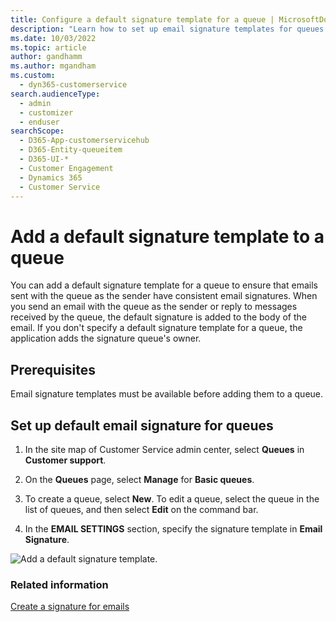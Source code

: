 ```yaml
---
title: Configure a default signature template for a queue | MicrosoftDocs
description: "Learn how to set up email signature templates for queues."
ms.date: 10/03/2022
ms.topic: article
author: gandhamm
ms.author: mgandham
ms.custom: 
  - dyn365-customerservice
search.audienceType: 
  - admin
  - customizer
  - enduser
searchScope: 
  - D365-App-customerservicehub
  - D365-Entity-queueitem
  - D365-UI-*
  - Customer Engagement
  - Dynamics 365
  - Customer Service
---
```


# Add a default signature template to a queue

You can add a default signature template for a queue to ensure that emails sent with the queue as the sender have consistent email signatures. When you send an email with the queue as the sender or reply to messages received by the queue, the default signature is added to the body of the email. If you don't specify a default signature template for a queue, the application adds the signature queue's owner.

## Prerequisites

Email signature templates must be available before adding them to a queue.

## Set up default email signature for queues


1. In the site map of Customer Service admin center, select **Queues** in **Customer support**.
    
1. On the **Queues** page, select **Manage** for **Basic queues**.

2. To create a queue, select **New**. To edit a queue, select the queue in the list of queues, and then select **Edit** on the command bar.  
1. In the **EMAIL SETTINGS** section, specify the signature template in  **Email Signature**.

 ![Add a default signature template.](../media/email-sig-temp-queue.png "Add a default signature template to a queue")

### Related information  

[Create a signature for emails](/power-apps/user/email-signature)  
